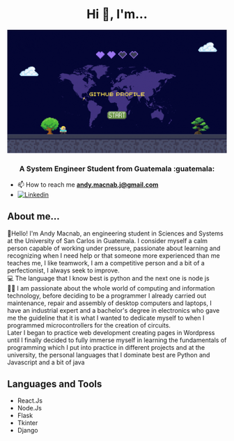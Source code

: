 <h1 align="center">Hi 👋, I'm... </h1>
<div align="center">
 
<img  src="https://github.com/DevAndyMacnab/DevAndyMacnab/blob/be174ef67a8a2410b2bd137443e307dbfffd7324/Portada.gif">
</div>
<h3 align="center">A System Engineer Student from Guatemala :guatemala: </h3>

- 📫 How to reach me **andy.macnab.j@gmail.com** <br>
- [![Linkedin](https://img.shields.io/badge/LinkedIn-0077B5?style=for-the-badge&logo=linkedin&logoColor=white)](https://www.linkedin.com/in/andy-jimenez-macnab-688927245/)

## About me...
👋Hello! I'm Andy Macnab, an engineering student in Sciences and Systems at the University of San Carlos in Guatemala. I consider myself a calm person capable of working under pressure, passionate about learning and recognizing when I need help or that someone more experienced than me teaches me, I like teamwork, I am a competitive person and a bit of a perfectionist, I always seek to improve. <br>
 :computer: The language that I know best is python and the next one is node js <br>
 👨‍💻 I am passionate about the whole world of computing and information technology, before deciding to be a programmer I already carried out maintenance, repair and assembly of desktop computers and laptops, I have an industrial expert and a bachelor's degree in electronics who gave me the guideline that it is what I wanted to dedicate myself to when I programmed microcontrollers for the creation of circuits. <br> 
 Later I began to practice web development creating pages in Wordpress until I finally decided to fully immerse myself in learning the fundamentals of programming which I put into practice in different projects and at the university, the personal languages ​​that I dominate best are Python and Javascript and a bit of java
## Languages and Tools
- React.Js
- Node.Js
- Flask
- Tkinter
- Django

